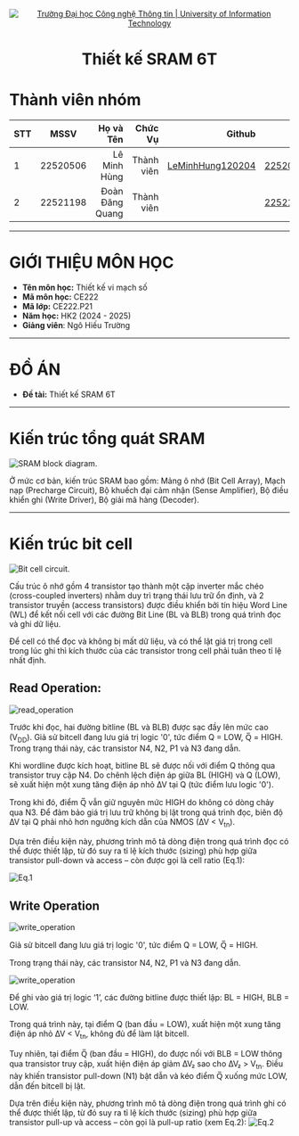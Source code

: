 <!-- Banner -->
<p align="center">
  <a href="https://www.uit.edu.vn/" title="Trường Đại học Công nghệ Thông tin" style="border: none;">
    <img src="https://i.imgur.com/WmMnSRt.png" alt="Trường Đại học Công nghệ Thông tin | University of Information Technology">
  </a>
</p>

<h1 align="center"><b>Thiết kế SRAM 6T </b></h1>

# Thành viên nhóm
| STT    | MSSV          | Họ và Tên              |Chức Vụ    | Github                                                  | Email                   |
| ------ |:-------------:| ----------------------:|----------:|--------------------------------------------------------:|-------------------------:
| 1      | 22520506      | Lê Minh Hùng        |Thành viên |[LeMinhHung120204](https://github.com/LeMinhHung120204)            |22520506@gm.uit.edu.vn   |
| 2      | 22521198      | Đoàn Đăng Quang        |Thành viên | |22521198@gm.uit.edu.vn   |

---
# GIỚI THIỆU MÔN HỌC
* **Tên môn học:** Thiết kế vi mạch số
* **Mã môn học:** CE222
* **Mã lớp:** CE222.P21
* **Năm học:** HK2 (2024 - 2025)
* **Giảng viên**: Ngô Hiếu Trường

---
# ĐỒ ÁN
* **Đề tài:** Thiết kế SRAM 6T

---
# Kiến trúc tổng quát SRAM
![SRAM block diagram.](https://github.com/LeMinhHung120204/SRAM-6T/blob/main/images/block_diagram_new2.png?raw=true)

Ở mức cơ bản, kiến trúc SRAM bao gồm: Mảng ô nhớ (Bit Cell Array), Mạch nạp (Precharge Circuit), Bộ khuếch đại cảm nhận (Sense Amplifier), Bộ điều khiển ghi (Write Driver), Bộ giải mã hàng (Decoder).

---
# Kiến trúc bit cell
![Bit cell circuit.](https://github.com/LeMinhHung120204/SRAM-6T/blob/main/images/Bitcell.png?raw=true)

Cấu trúc ô nhớ gồm 4 transistor tạo thành một cặp inverter mắc chéo (cross-coupled inverters) nhằm duy trì trạng thái lưu trữ ổn định, và 2 transistor truyền (access transistors) được điều khiển bởi tín hiệu Word Line (WL) để kết nối cell với các đường Bit Line (BL và BLB) trong quá trình đọc và ghi dữ liệu.

Để cell có thể đọc và không bị mất dữ liệu, và có thể lật giá trị trong cell trong lúc ghi thì kích thước của các transistor trong cell phải tuân theo tỉ lệ nhất định.

## Read Operation:
![read_operation](https://github.com/LeMinhHung120204/SRAM-6T/blob/main/images/ReadOperation.png?raw=true)

Trước khi đọc, hai đường bitline (BL và BLB) được sạc đầy lên mức cao (V<sub>DD</sub>).
Giả sử bitcell đang lưu giá trị logic '0', tức điểm Q = LOW, Q̅ = HIGH. Trong trạng thái này, các transistor N4, N2, P1 và N3 đang dẫn.

Khi wordline được kích hoạt, bitline BL sẽ được nối với điểm Q thông qua transistor truy cập N4.
Do chênh lệch điện áp giữa BL (HIGH) và Q (LOW), sẽ xuất hiện một xung tăng điện áp nhỏ ∆V tại Q (tức điểm lưu logic '0').

Trong khi đó, điểm Q̅ vẫn giữ nguyên mức HIGH do không có dòng chảy qua N3.
Để đảm bảo giá trị lưu trữ không bị lật trong quá trình đọc, biên độ ∆V tại Q phải nhỏ hơn ngưỡng kích dẫn của NMOS (∆V < V<sub>tn</sub>).

Dựa trên điều kiện này, phương trình mô tả dòng điện trong quá trình đọc có thể được thiết lập, từ đó suy ra tỉ lệ kích thước (sizing) phù hợp giữa transistor pull-down và access – còn được gọi là cell ratio (Eq.1): 

![Eq.1](https://github.com/LeMinhHung120204/SRAM-6T/blob/main/images/Eq-1.jpeg?raw=true)

## Write Operation
![write_operation](https://github.com/LeMinhHung120204/SRAM-6T/blob/main/images/WriteOperation.png?raw=true)

Giả sử bitcell đang lưu giá trị logic '0', tức điểm Q = LOW, Q̅ = HIGH.

Trong trạng thái này, các transistor N4, N2, P1 và N3 đang dẫn.

![write_operation](https://github.com/LeMinhHung120204/SRAM-6T/blob/main/images/WriteOperation2.png?raw=true)

Để ghi vào giá trị logic ‘1’, các đường bitline được thiết lập: BL = HIGH, BLB = LOW.

Trong quá trình này, tại điểm Q (ban đầu = LOW), xuất hiện một xung tăng điện áp nhỏ ∆V < V<sub>tn</sub>, không đủ để làm lật bitcell.

Tuy nhiên, tại điểm Q̅ (ban đầu = HIGH), do được nối với BLB = LOW thông qua transistor truy cập, xuất hiện điện áp giảm ∆V₂ sao cho ∆V₂ > V<sub>tn</sub>. Điều này khiến transistor pull-down (N1) bật dẫn và kéo điểm Q̅ xuống mức LOW, dẫn đến bitcell bị lật.

Dựa trên điều kiện này, phương trình mô tả dòng điện trong quá trình ghi có thể được thiết lập, từ đó suy ra tỉ lệ kích thước (sizing) phù hợp giữa transistor pull-up và access – còn gọi là pull-up ratio (xem Eq.2):
![Eq.2](https://github.com/LeMinhHung120204/SRAM-6T/blob/main/images/Eq-2.jpeg?raw=true)